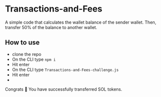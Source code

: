 # Transactions-and-Fees
A simple code that calculates the wallet balance of the sender wallet. Then, transfer 50% of the balance to another wallet.

## How to use
- clone the repo
- On the CLI type `npm i`
- Hit enter
- On the CLI type `Transactions-and-Fees-challenge.js`
- Hit enter
- 
Congrats 🎉 You have successfully transferred SOL tokens.
